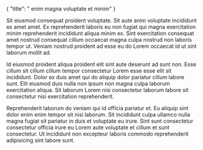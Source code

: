 {
  "title": " enim magna voluptate et minim"
}

Sit eiusmod consequat proident voluptate. Sit aute anim voluptate incididunt ex amet amet. Ex reprehenderit laboris eu non fugiat qui magna exercitation minim reprehenderit incididunt aliqua minim ex. Sint exercitation consequat amet nostrud consequat cillum occaecat magna culpa nostrud non laboris tempor ut. Veniam nostrud proident ad esse eu do Lorem occaecat id ut sint laborum mollit ad.

Id eiusmod proident aliqua proident elit sint aute deserunt ad sunt non. Esse cillum sit cillum cillum tempor consectetur Lorem esse esse elit sit incididunt. Dolor ex duis amet qui do aliquip dolor pariatur cillum labore sunt. Elit eiusmod duis nulla non ipsum non magna culpa laborum exercitation aliqua. Sit laborum Lorem nisi consectetur laborum labore sit consectetur nisi exercitation reprehenderit.

Reprehenderit laborum do veniam qui id officia pariatur et. Eu aliquip sint dolor enim enim tempor sit nisi laborum. Sit incididunt culpa ullamco nulla magna fugiat sit pariatur in duis et voluptate eu irure. Sint sunt consectetur consectetur officia irure eu Lorem aute voluptate et cillum et sunt consectetur. Ut incididunt non excepteur laboris commodo reprehenderit adipisicing sint labore sunt.